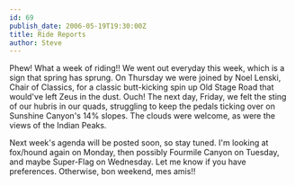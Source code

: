 ```yaml
---
id: 69
publish_date: 2006-05-19T19:30:00Z
title: Ride Reports
author: Steve
---
```

Phew! What a week of riding!! We went out everyday this week, which is a sign that spring has sprung. On Thursday we were joined by Noel Lenski, Chair of Classics, for a classic butt-kicking spin up Old Stage Road that would've left Zeus in the dust. Ouch! The next day, Friday, we felt the sting of our hubris in our quads, struggling to keep the pedals ticking over on Sunshine Canyon's 14% slopes. The clouds were welcome, as were the views of the Indian Peaks.

Next week's agenda will be posted soon, so stay tuned. I'm looking at fox/hound again on Monday, then possibly Fourmile Canyon on Tuesday, and maybe Super-Flag on Wednesday. Let me know if you have preferences. Otherwise, bon weekend, mes amis!!